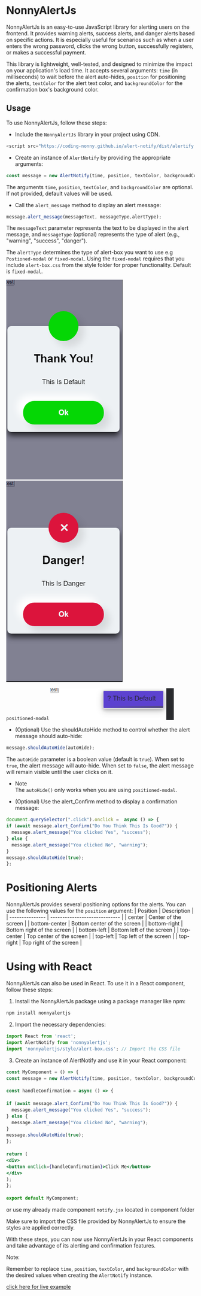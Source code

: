 # NonnyAlertJs

NonnyAlertJs is an easy-to-use JavaScript library for alerting users on the frontend. It provides warning alerts, success alerts, and danger alerts based on specific actions. It is especially useful for scenarios such as when a user enters the wrong password, clicks the wrong button, successfully registers, or makes a successful payment.

This library is lightweight, well-tested, and designed to minimize the impact on your application's load time. It accepts several arguments: `time` (in milliseconds) to wait before the alert auto-hides, `position` for positioning the alerts, `textColor` for the alert text color, and `backgroundColor` for the confirmation box's background color.

## Usage
To use NonnyAlertJs, follow these steps:

- Include the `NonnyAlertJs` library in your project using CDN.
```js
<script src="https://coding-nonny.github.io/alert-notify/dist/alertify.js"></script>
```
- Create an instance of `AlertNotify` by providing the appropriate arguments:

```javascript
const message = new AlertNotify(time, position, textColor, backgroundColor);
```

The arguments `time`, `position`, `textColor`, and `backgroundColor` are optional. If not provided, default values will be used.

- Call the `alert_message` method to display an alert message:

```javascript
message.alert_message(messageText, messageType,alertType);
```

The `messageText` parameter represents the text to be displayed in the alert message, and `messageType` (optional) represents the type of alert (e.g., "warning", "success", "danger").

The `alertType` determines the type of alert-box you want to use e.g `Postioned-modal` or `fixed-modal`. Using the `fixed-modal` requires that you include `alert-box.css` from the style folder for proper functionality. Default is `fixed-modal`.

![Fixed Modal](./image/09.07.2023_18.02.46_REC.png) ![Fixed Modal](./image/09.07.2023_18.06.27_REC.png)

`positioned-modal`
![Fixed Modal](./image/09.07.2023_18.09.51_REC.png)
- (Optional) Use the shouldAutoHide method to control whether the alert message should auto-hide:


```js
message.shouldAutoHide(autoHide);
```

The `autoHide` parameter is a boolean value (default is `true`). When set to `true`, the alert message will auto-hide. When set to `false`, the alert message will remain visible until the user clicks on it.
- Note   
The `autoHide()` only works when you are using `positioned-modal`.

- (Optional) Use the alert_Confirm method to display a confirmation message:
```js
document.querySelector(".click").onclick =  async () => {
if (await message.alert_Confirm("Do You Think This Is Good?")) {
  message.alert_message("You clicked Yes", "success");
} else {
  message.alert_message("You clicked No", "warning");
}
message.shouldAutoHide(true);
};
```

# Positioning Alerts
NonnyAlertJs provides several positioning options for the alerts. You can use the following values for the `position` argument:
| Position        | Description                   |
| --------------- | ----------------------------- |
| center          | Center of the screen          |
| bottom-center   | Bottom center of the screen   |
| bottom-right    | Bottom right of the screen    |
| bottom-left     | Bottom left of the screen     |
| top-center      | Top center of the screen      |
| top-left        | Top left of the screen        |
| top-right       | Top right of the screen       |

# Using with React
NonnyAlertJs can also be used in React. To use it in a React component, follow these steps:

1. Install the NonnyAlertJs package using a package manager like npm:
```bash
npm install nonnyalertjs
```
2. Import the necessary dependencies:

```js
import React from 'react';
import AlertNotify from 'nonnyalertjs';
import 'nonnyalertjs/style/alert-box.css'; // Import the CSS file
```
3. Create an instance of AlertNotify and use it in your React component:
```jsx
const MyComponent = () => {
const message = new AlertNotify(time, position, textColor, backgroundColor);

const handleConfirmation = async () => {

if (await message.alert_Confirm("Do You Think This Is Good?")) {
  message.alert_message("You clicked Yes", "success");
} else {
  message.alert_message("You clicked No", "warning");
}
message.shouldAutoHide(true);
};

return (
<div>
<button onClick={handleConfirmation}>Click Me</button>
</div>
);
};

export default MyComponent;
```
or use my already made component `notify.jsx` located in component folder


Make sure to import the CSS file provided by NonnyAlertJs to ensure the styles are applied correctly.

With these steps, you can now use NonnyAlertJs in your React components and take advantage of its alerting and confirmation features.

Note: 

Remember to replace `time`, `position`, `textColor`, and `backgroundColor` with the desired values when creating the `AlertNotify` instance.

[click here for live example](https://coding-nonny.github.io/alert-notify/test.html)
